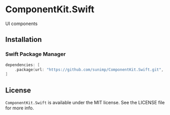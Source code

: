 # ComponentKit.Swift

UI components

## Installation

### Swift Package Manager

```swift
dependencies: [
    .package(url: "https://github.com/sunimp/ComponentKit.Swift.git", .upToNextMajor(from: "2.2.3"))
]
```

## License

`ComponentKit.Swift` is available under the MIT license. See the LICENSE file for more info.
